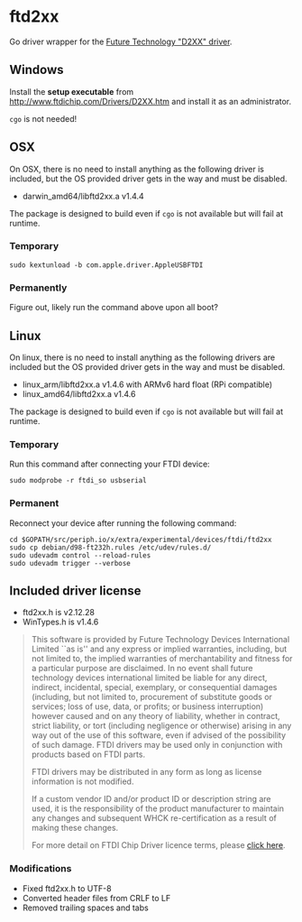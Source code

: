 # ftd2xx

Go driver wrapper for the [Future Technology "D2XX" driver](
http://www.ftdichip.com/Drivers/D2XX.htm).


## Windows

Install the **setup executable** from http://www.ftdichip.com/Drivers/D2XX.htm
and install it as an administrator.

`cgo` is not needed!


## OSX

On OSX, there is no need to install anything as the following driver is
included, but the OS provided driver gets in the way and must be disabled.

- darwin_amd64/libftd2xx.a v1.4.4

The package is designed to build even if `cgo` is not available but will fail at
runtime.


### Temporary

```
sudo kextunload -b com.apple.driver.AppleUSBFTDI
```


### Permanently

Figure out, likely run the command above upon all boot?


## Linux

On linux, there is no need to install anything as the following drivers are
included but the OS provided driver gets in the way and must be disabled.

- linux_arm/libftd2xx.a v1.4.6 with ARMv6 hard float (RPi compatible)
- linux_amd64/libftd2xx.a v1.4.6

The package is designed to build even if `cgo` is not available but will fail at
runtime.


### Temporary

Run this command after connecting your FTDI device:

```
sudo modprobe -r ftdi_so usbserial
```


### Permanent

Reconnect your device after running the following command:

```
cd $GOPATH/src/periph.io/x/extra/experimental/devices/ftdi/ftd2xx
sudo cp debian/d98-ft232h.rules /etc/udev/rules.d/
sudo udevadm control --reload-rules
sudo udevadm trigger --verbose
```



## Included driver license

- ftd2xx.h is v2.12.28
- WinTypes.h is v1.4.6

> This software is provided by Future Technology Devices International Limited
> ``as is'' and any express or implied warranties, including, but not limited
> to, the implied warranties of merchantability and fitness for a particular
> purpose are disclaimed. In no event shall future technology devices
> international limited be liable for any direct, indirect, incidental, special,
> exemplary, or consequential damages (including, but not limited to,
> procurement of substitute goods or services; loss of use, data, or profits; or
> business interruption) however caused and on any theory of liability, whether
> in contract, strict liability, or tort (including negligence or otherwise)
> arising in any way out of the use of this software, even if advised of the
> possibility of such damage.  FTDI drivers may be used only in conjunction with
> products based on FTDI parts.
>
> FTDI drivers may be distributed in any form as long as license information is
> not modified.
>
> If a custom vendor ID and/or product ID or description string are used, it is
> the responsibility of the product manufacturer to maintain any changes and
> subsequent WHCK re-certification as a result of making these changes.
>
> For more detail on FTDI Chip Driver licence terms, please [click
> here](http://www.ftdichip.com/Drivers/FTDriverLicenceTermsSummary.htm).


### Modifications

- Fixed ftd2xx.h to UTF-8
- Converted header files from CRLF to LF
- Removed trailing spaces and tabs

